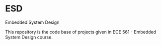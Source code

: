 # ESD
Embedded System Design



This repository is the code base of projects given in ECE 561 - Embedded System Design course.
